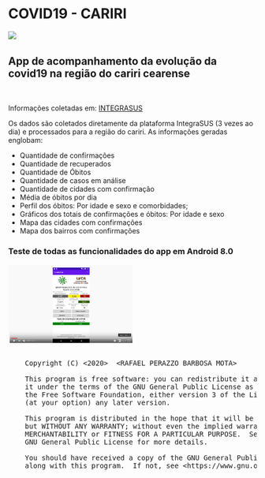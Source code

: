 <html>

<body>

<h1>COVID19 - CARIRI</h1>

<a href='https://play.google.com/store/apps/details?id=pet.yoko.apps.covid' target="_blank"><img src='https://www.gstatic.com/android/market_images/web/play_prism_hlock_2x.png' width="20%" heigth="20%"></a>

<h2>App de acompanhamento da evolução da covid19 na região do cariri cearense</h2> <BR>

Informações coletadas em: <a href='https://indicadores.integrasus.saude.ce.gov.br/indicadores/indicadores-coronavirus'>INTEGRASUS</a><BR>

Os dados são coletados diretamente da plataforma IntegraSUS (3 vezes ao dia) e processados para a região do cariri. As informações geradas englobam:

 <ul>
  <li>Quantidade de confirmações</li>
  <li>Quantidade de recuperados</li>
  <li>Quantidade de Óbitos</li>
  <li>Quantidade de casos em análise</li>
  <li>Quantidade de cidades com confirmação</li>
  <li>Média de óbitos por dia</li>
  <li>Perfil dos óbitos: Por idade e sexo e comorbidades;</li>
  <li>Gráficos dos totais de confirmações e óbitos: Por idade e sexo</li>
  <li>Mapa das cidades com confirmações</li>
  <li>Mapa dos bairros com confirmações</li>
</ul> 

<h3>Teste de todas as funcionalidades do app em Android 8.0</h3>
<a href='https://www.youtube.com/watch?v=HPTWujJQ1C4'target="_blank"><img src='youtube.png' width="50%" heigth="50%"></a>


<pre>   
    Copyright (C) &lt;2020&gt;  &lt;RAFAEL PERAZZO BARBOSA MOTA&gt;

    This program is free software: you can redistribute it and/or modify
    it under the terms of the GNU General Public License as published by
    the Free Software Foundation, either version 3 of the License, or
    (at your option) any later version.

    This program is distributed in the hope that it will be useful,
    but WITHOUT ANY WARRANTY; without even the implied warranty of
    MERCHANTABILITY or FITNESS FOR A PARTICULAR PURPOSE.  See the
    GNU General Public License for more details.

    You should have received a copy of the GNU General Public License
    along with this program.  If not, see &lt;https://www.gnu.org/licenses/&gt;.
</pre>

</body>

</html>